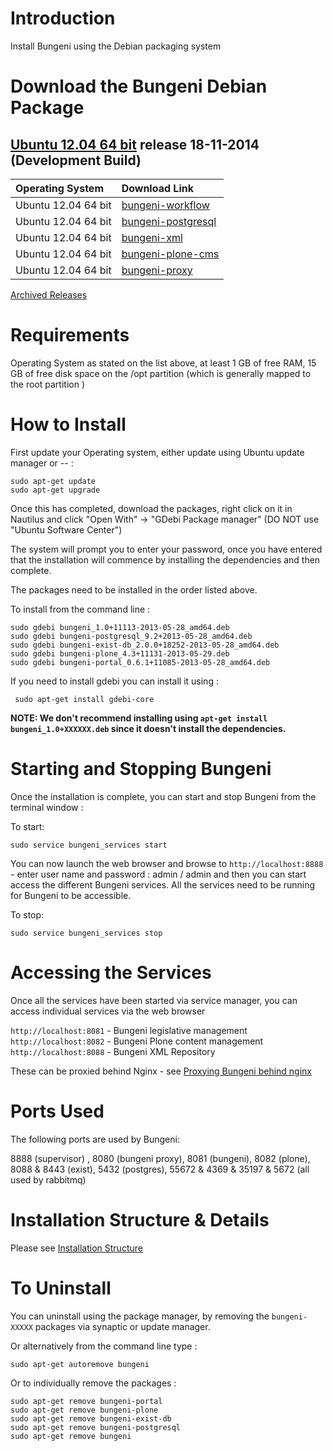 # Introduction #
Install Bungeni using the Debian packaging system

# Download the Bungeni Debian Package #

## [Ubuntu 12.04 64 bit](http://releases.ubuntu.com/precise/) release 18-11-2014 (Development Build) ##

|Operating System | Download Link |
|:----------------|:--------------|
| Ubuntu 12.04 64 bit | [bungeni-workflow](https://drive.google.com/open?id=0B_uFxV_V1PC8SmY0R3IxTTFjckU&authuser=0) |
| Ubuntu 12.04 64 bit | [bungeni-postgresql](https://drive.google.com/open?id=0B_uFxV_V1PC8R0tOZkh5ZGZvYzg&authuser=0) |
| Ubuntu 12.04 64 bit | [bungeni-xml](https://drive.google.com/open?id=0B_uFxV_V1PC8MDVaYktOWTd6QTQ&authuser=0) |
| Ubuntu 12.04 64 bit | [bungeni-plone-cms](https://drive.google.com/open?id=0B_uFxV_V1PC8Qm15djdMbGViUzA&authuser=0) |
| Ubuntu 12.04 64 bit | [bungeni-proxy](https://drive.google.com/open?id=0B_uFxV_V1PC8eXRmbmdWVW53bG8&authuser=0) |

[Archived Releases](Older_Releases.md)

# Requirements #

Operating System as stated on the list above, at least 1 GB of free RAM, 15 GB of free disk space on the /opt partition (which is generally mapped to the root partition )

# How to Install #

First update your Operating system, either update using Ubuntu update manager or --  :
```
sudo apt-get update 
sudo apt-get upgrade
```

Once this has completed, download the packages, right click on it in Nautilus and click "Open With" -> "GDebi Package manager" (DO NOT use "Ubuntu Software Center")

The system will prompt you to enter your password, once you have entered that the installation will commence by installing the dependencies and then complete.

The packages need to be installed in the order listed above.

To install from the command line :
```
sudo gdebi bungeni_1.0+11113-2013-05-28_amd64.deb
sudo gdebi bungeni-postgresql_9.2+2013-05-28_amd64.deb
sudo gdebi bungeni-exist-db_2.0.0+18252-2013-05-28_amd64.deb
sudo gdebi bungeni-plone_4.3+11131-2013-05-29.deb
sudo gdebi bungeni-portal_0.6.1+11085-2013-05-28_amd64.deb
```

If you need to install gdebi you can install it using :
```
 sudo apt-get install gdebi-core
```

**NOTE: We don't recommend installing using `apt-get install bungeni_1.0+XXXXXX.deb` since it doesn't install the dependencies.**

# Starting and Stopping Bungeni #

Once the installation is complete, you can start and stop Bungeni from the terminal window :

To start:
```
sudo service bungeni_services start
```

You can now launch the web browser and browse to `http://localhost:8888` - enter user name and password : admin / admin and then you can start access the different Bungeni services. All the services need to be running for Bungeni to be accessible.

To stop:
```
sudo service bungeni_services stop
```

# Accessing the Services #

Once all the services have been started via service manager, you can access individual services via the web browser

`http://localhost:8081` - Bungeni legislative management
`http://localhost:8082` - Bungeni Plone content management
`http://localhost:8088` - Bungeni XML Repository

These can be proxied behind Nginx - see [Proxying Bungeni behind nginx](HowTo_ProxyBungeniBehindWebServer.md)

# Ports Used #

The following ports are used by Bungeni:

8888 (supervisor) , 8080 (bungeni proxy), 8081 (bungeni), 8082 (plone), 8088 & 8443 (exist), 5432 (postgres), 55672 & 4369 & 35197 & 5672 (all used by rabbitmq)

# Installation Structure & Details #

Please see [Installation Structure](InstallationStructure_Debian.md)

# To Uninstall #

You can uninstall using the package manager, by removing the `bungeni-XXXXX` packages via synaptic or update manager.

Or alternatively from the command line type :

```
sudo apt-get autoremove bungeni
```

Or to individually remove the packages :

```
sudo apt-get remove bungeni-portal
sudo apt-get remove bungeni-plone
sudo apt-get remove bungeni-exist-db
sudo apt-get remove bungeni-postgresql
sudo apt-get remove bungeni
```